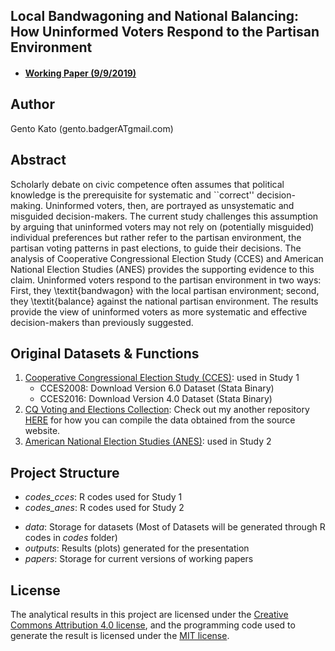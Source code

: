 ## Local Bandwagoning and National Balancing: How Uninformed Voters Respond to the Partisan Environment

* #### [Working Paper (9/9/2019)](papers/Kato2019loba_v14.pdf)
<!-- * #### [Presentation Slide (4/6/2019)](slides/Uninformed_Choice_slide_latest.pdf) -->

## Author
Gento Kato (gento.badgerATgmail.com)

## Abstract 
Scholarly debate on civic competence often assumes that political knowledge is the prerequisite for systematic and ``correct'' decision-making. Uninformed voters, then, are portrayed as unsystematic and misguided decision-makers. The current study challenges this assumption by arguing that uninformed voters may not rely on (potentially misguided) individual preferences but rather refer to the partisan environment, the partisan voting patterns in past elections, to guide their decisions. The analysis of Cooperative Congressional Election Study (CCES) and American National Election Studies (ANES) provides the supporting evidence to this claim. Uninformed voters respond to the partisan environment in two ways: First, they \textit{bandwagon} with the local partisan environment; second, they \textit{balance} against the national partisan environment. The results provide the view of uninformed voters as more systematic and effective decision-makers than previously suggested.

## Original Datasets & Functions

1. [Cooperative Congressional Election Study (CCES)](https://cces.gov.harvard.edu): used in Study 1
   * CCES2008: Download Version 6.0 Dataset (Stata Binary)
   * CCES2016: Download Version 4.0 Dataset (Stata Binary) 
2. [CQ Voting and Elections Collection](http://library.cqpress.com/elections/): Check out my another repository [HERE](https://github.com/gentok/cqvec) for how you can compile the data obtained from the source website.
3. [American National Election Studies (ANES)](https://electionstudies.org): used in Study 2
<!-- 4. [<code>cotextvoting</code>](https://gentok.github.io/contextvoting/) package: Custom R package used for the analysis in Study 3 -->

<!-- ## Generate Datasets for the Analysis

1. **Set Data Path**: Modify <code>[import_data.R](codes_cces/import_data.R)</code>. Define paths to relevant original datasets and execute the file.
2. **Generate CCES08 Datasets**: Execute <code>[CCES08_data1.R](codes_cces/CCES08_data1.R)</code>, <code>[CCES08_data2.R](codes_cces/CCES08_data2.R)</code>, and <code>[CCES08_data3.R](codes_cces/CCES08_data3.R)</code> in the respective order.
3. **Generate CCES16 Datasets**: Execute <code>[CCES16_data1.R](codes/CCES16_data1.R)</code>, <code>[CCES16_data2.R](codes/CCES16_data2.R)</code>, and <code>[CCES16_data3.R](codes/CCES16_data3.R)</code> in the respective order.

## Analysis Codes

* <code>[CCES_analysis0_functions.R](codes/CCES_analysis0_functions.R)</code>: Containing functions and resources used in analysis.
* <code>[CCES08_analysis1.R](codes/CCES08_analysis1.R)</code>: Run logistic regression using CCES08 data.
* <code>[CCES08_analysis2.R](codes/CCES08_analysis2.R)</code>: Make prediction using CCES08 data.
* <code>[CCES16_analysis1.R](codes/CCES16_analysis1.R)</code>: Run logistic regression using CCES16 data.
* <code>[CCES16_analysis2.R](codes/CCES16_analysis2.R)</code>: Make prediction using CCES16 data.
* <code>[CCES_analysis1.R](codes/CCES_analysis1.R)</code>: Combining estimation results from <code>[CCES08_analysis1.R](codes/CCES08_analysis1.R)</code> and <code>[CCES16_analysis1.R](codes/CCES16_analysis1.R)</code>.
* <code>[CCES_descriptives2.R](codes/CCES_descriptives2.R)</code>: Export descriptive statistics.
* <code>[CCES_pvi_mapping.R](codes/CCES_pvi_mapping.R)</code>: Map social information to the map of America. Used for slides.
* <code>[CCES_analysis_slide.R](codes/CCES_analysis_slide.R)</code>: Exporting figures for slides. -->

## Project Structure

 * *codes_cces*: R codes used for Study 1
 * *codes_anes*: R codes used for Study 2
 <!-- * *codes_abm*: R codes used in Study 3 -->
 * *data*: Storage for datasets (Most of Datasets will be generated through R codes in *codes* folder)
 * *outputs*: Results (plots) generated for the presentation
 * *papers*: Storage for current versions of working papers

## License 

The analytical results in this project are licensed under the [Creative Commons Attribution 4.0 license](https://choosealicense.com/licenses/cc-by-4.0/), and the programming code used to generate the result is licensed under the [MIT license](https://choosealicense.com/licenses/mit/).